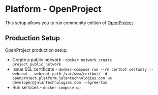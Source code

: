 # Platform - OpenProject

This setup allows you to run community edition of [OpenProject](https://www.openproject.org/)

## Production Setup

OpenProject production setup:

- Create a public network - `docker network create project_public_network`
- Issue SSL certificate - `docker-compose run --rm certbot certonly --webroot --webroot-path /var/www/certbot/ -d openproject.platform.jalantechnologies.com -m developer@jalantechnologies.com --agree-tos`
- Run services - `docker-compose up`
